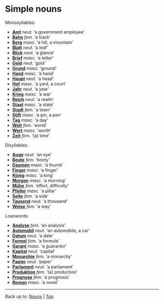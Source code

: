 # Simple nouns

Monosyllables:
- **[Amt](a/am/Amt.md)** *neut.* ‘a government employee’
- **[Bahn](b/ba/Bahn.md)** *fem.* ‘a track’
- **[Berg](b/be/Berg.md)** *masc.* ‘a hill, a mountain’
- **[Blatt](b/bl/Blatt.md)** *neut.* ‘a leaf’
- **[Blick](b/bl/Blick.md)** *neut.* ‘a glance’
- **[Brief](b/br/Brief.md)** *masc.* ‘a letter’
- **[Gold](g/go/Gold.md)** *neut.* ‘gold’
- **[Grund](g/gr/Grund.md)** *masc.* ‘ground’
- **[Hand](h/ha/Hand.md)** *masc.* ‘a hand’
- **[Haupt](h/ha/Haupt.md)** *neut.* ‘a head’
- **[Hof](h/ho/Hof.md)** *masc.* ‘a yard, a court’
- **[Jahr](j/ja/Jahr.md)** *neut.* ‘a year’
- **[Krieg](k/kr/Krieg.md)** *masc.* ‘a war’
- **[Reich](r/re/Reich.md)** *neut.* ‘a realm’
- **[Staat](s/st/Staat.md)** *masc.* ‘a state’
- **[Stadt](s/st/Stadt.md)** *fem.* ‘a town’
- **[Stift](s/st/Stift.md)** *masc.* ‘a pin, a pen’
- **[Tag](t/ta/Tag.md)** *masc.* ‘a day’
- **[Welt](w/we/Welt.md)** *fem.* ‘world’
- **[Wert](w/we/Wert.md)** *masc.* ‘worth’
- **[Zeit](z/ze/Zeit.md)** *fem.* ‘(a) time’

Disyllables:
- **[Auge](a/au/Auge.md)** *neut.* ‘an eye’
- **[Beute](b/be/Beute.md)** *fem.* ‘booty’
- **[Daumen](d/da/Daumen.md)** *masc.* ‘a thumb’
- **[Finger](f/fi/Finger.md)** *masc.* ‘a finger’
- **[König](k/koe/Koenig.md)** *masc.* ‘a king’
- **[Morgen](m/mo/Morgen.md)** *masc.* ‘a morning’
- **[Mühe](m/mue/Muehe.md)** *fem.* ‘effort, difficulty’
- **[Pfeiler](p/pf/Pfeiler.md)** *masc.* ‘a pillar’
- **[Seite](s/se/Seite.md)** *fem.* ‘a side’
- **[Tausend](t/ta/Tausend.md)** *neut.* ‘a thousand’
- **[Weise](w/we/Weise.md)** *fem.* ‘a way’

Loanwords:
- **[Analyse](a/an/Analyse.md)** *fem.* ‘an analysis’
- **[Automobil](a/au/Automobil.md)** *neut.* ‘an automobile, a car’
- **[Datum](d/da/Datum.md)** *neut.* ‘a date’
- **[Formel](f/fo/Formel.md)** *fem.* ‘a formula’
- **[Garant](g/ga/Garant.md)** *masc.* ‘a guarantor’
- **[Kapital](k/ka/Kapital.md)** *neut.* ‘capital’
- **[Monarchie](m/mo/Monarchie.md)** *fem.* ‘a monarchy’
- **[Papier](p/pa/Papier.md)** *neut.* ‘paper’
- **[Parlament](p/pa/Parlament.md)** *neut.* ‘a parliament’
- **[Produktion](p/pr/Produktion.md)** *fem.* ‘(a) production’
- **[Prognose](p/pr/Prognose.md)** *fem.* ‘a prognosis’
- **[Roman](r/ro/Roman.md)** *masc.* ‘a novel’

----

Back up to: [Nouns](index.md) | [Top](../index.md)
